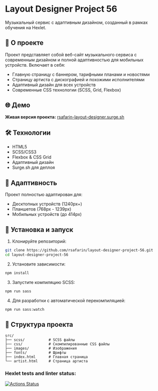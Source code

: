 # Layout Designer Project 56

Музыкальный сервис с адаптивным дизайном, созданный в рамках обучения на Hexlet.

## 🎵 О проекте

Проект представляет собой веб-сайт музыкального сервиса с современным дизайном и полной адаптивностью для мобильных устройств. Включает в себя:

- Главную страницу с баннером, тарифными планами и новостями
- Страницу артиста с дискографией и похожими исполнителями
- Адаптивный дизайн для всех устройств
- Современные CSS технологии (SCSS, Grid, Flexbox)

## 🌐 Демо

**Живая версия проекта:** [rsafarin-layout-designer.surge.sh](https://rsafarin-layout-designer.surge.sh)

## 🛠 Технологии

- HTML5
- SCSS/CSS3
- Flexbox & CSS Grid
- Адаптивный дизайн
- Surge.sh для деплоя

## 📱 Адаптивность

Проект полностью адаптирован для:
- Десктопных устройств (1240px+)
- Планшетов (768px - 1239px)
- Мобильных устройств (до 414px)

## 🚀 Установка и запуск

1. Клонируйте репозиторий:
```bash
git clone https://github.com/rsafarin/layout-designer-project-56.git
cd layout-designer-project-56
```

2. Установите зависимости:
```bash
npm install
```

3. Запустите компиляцию SCSS:
```bash
npm run sass
```

4. Для разработки с автоматической перекомпиляцией:
```bash
npm run sass:watch
```

## 📄 Структура проекта

```
src/
├── scss/           # SCSS файлы
├── css/            # Скомпилированные CSS файлы
├── images/         # Изображения
├── fonts/          # Шрифты
├── index.html      # Главная страница
└── artist.html     # Страница артиста
```

### Hexlet tests and linter status:
[![Actions Status](https://github.com/asuzdaltcev/layout-designer-project-56/actions/workflows/hexlet-check.yml/badge.svg)](https://github.com/asuzdaltcev/layout-designer-project-56/actions)